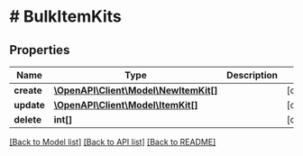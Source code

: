# # BulkItemKits

## Properties

Name | Type | Description | Notes
------------ | ------------- | ------------- | -------------
**create** | [**\OpenAPI\Client\Model\NewItemKit[]**](NewItemKit.md) |  | [optional] 
**update** | [**\OpenAPI\Client\Model\ItemKit[]**](ItemKit.md) |  | [optional] 
**delete** | **int[]** |  | [optional] 

[[Back to Model list]](../../README.md#documentation-for-models) [[Back to API list]](../../README.md#documentation-for-api-endpoints) [[Back to README]](../../README.md)


